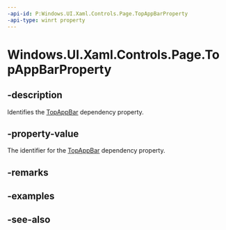 ```yaml
---
-api-id: P:Windows.UI.Xaml.Controls.Page.TopAppBarProperty
-api-type: winrt property
---
```


<!-- Property syntax
public Windows.UI.Xaml.DependencyProperty TopAppBarProperty { get; }
-->

# Windows.UI.Xaml.Controls.Page.TopAppBarProperty

## -description
Identifies the [TopAppBar](page_topappbar.md) dependency property.



## -property-value
The identifier for the [TopAppBar](page_topappbar.md) dependency property.

## -remarks

## -examples

## -see-also
